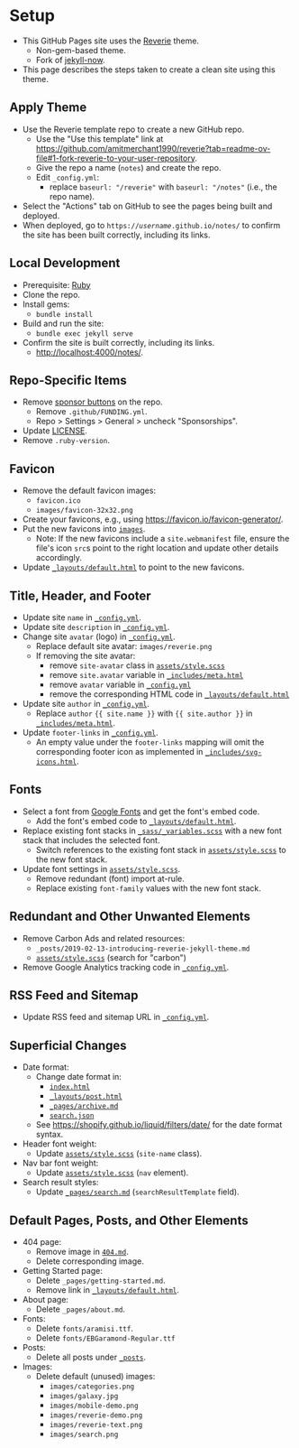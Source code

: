# Setup

- This GitHub Pages site uses the [Reverie](https://github.com/amitmerchant1990/reverie) theme.
  - Non-gem-based theme.
  - Fork of [jekyll-now](https://github.com/barryclark/jekyll-now).
- This page describes the steps taken to create a clean site using this theme.

## Apply Theme

- Use the Reverie template repo to create a new GitHub repo.
  - Use the "Use this template" link at <https://github.com/amitmerchant1990/reverie?tab=readme-ov-file#1-fork-reverie-to-your-user-repository>.
  - Give the repo a name (`notes`) and create the repo.
  - Edit `_config.yml`:
    - replace `baseurl: "/reverie"` with `baseurl: "/notes"` (i.e., the repo name).
- Select the "Actions" tab on GitHub to see the pages being built and deployed.
- When deployed, go to `https://`_`username`_`.github.io/notes/` to confirm the site has been built correctly, including its links.

## Local Development

- Prerequisite: [Ruby](https://jekyllrb.com/docs/installation/)
- Clone the repo.
- Install gems:
  - `bundle install`
- Build and run the site:
  - `bundle exec jekyll serve`
- Confirm the site is built correctly, including its links.
  - <http://localhost:4000/notes/>.

## Repo-Specific Items

- Remove [sponsor buttons](https://docs.github.com/en/repositories/managing-your-repositorys-settings-and-features/customizing-your-repository/displaying-a-sponsor-button-in-your-repository) on the repo.
  - Remove `.github/FUNDING.yml`.
  - Repo > Settings > General > uncheck "Sponsorships".
- Update [LICENSE](LICENSE).
- Remove `.ruby-version`.

## Favicon

- Remove the default favicon images:
  - `favicon.ico`
  - `images/favicon-32x32.png`
- Create your favicons, e.g., using <https://favicon.io/favicon-generator/>.
- Put the new favicons into [`images`](images).
  - Note: If the new favicons include a `site.webmanifest` file, ensure the file's icon `src`s point to the right location and update other details accordingly.
- Update [`_layouts/default.html`](_layouts/default.html) to point to the new favicons.

## Title, Header, and Footer

- Update site `name` in [`_config.yml`](_config.yml).
- Update site `description` in [`_config.yml`](_config.yml).
- Change site `avatar` (logo) in [`_config.yml`](_config.yml).
  - Replace default site avatar: `images/reverie.png`
  - If removing the site avatar:
    - remove `site-avatar` class in [`assets/style.scss`](assets/style.scss)
    - remove `site.avatar` variable in [`_includes/meta.html`](_includes/meta.html)
    - remove `avatar` variable in [`_config.yml`](_config.yml)
    - remove the corresponding HTML code in [`_layouts/default.html`](_layouts/default.html)
- Update site `author` in [`_config.yml`](_config.yml).
  - Replace `author` `{{ site.name }}` with `{{ site.author }}` in [`_includes/meta.html`](_includes/meta.html).
- Update `footer-links` in [`_config.yml`](_config.yml).
  - An empty value under the `footer-links` mapping will omit the corresponding footer icon as implemented in [`_includes/svg-icons.html`](_includes/svg-icons.html).

## Fonts

- Select a font from [Google Fonts](https://fonts.google.com/) and get the font's embed code.
  - Add the font's embed code to [`_layouts/default.html`](_layouts/default.html).
- Replace existing font stacks in [`_sass/_variables.scss`](_sass/_variables.scss) with a new font stack that includes the selected font.
  - Switch references to the existing font stack in [`assets/style.scss`](assets/style.scss) to the new font stack.
- Update font settings in [`assets/style.scss`](assets/style.scss).
  - Remove redundant (font) import at-rule.
  - Replace existing `font-family` values with the new font stack.

## Redundant and Other Unwanted Elements

- Remove Carbon Ads and related resources:
  - `_posts/2019-02-13-introducing-reverie-jekyll-theme.md`
  - [`assets/style.scss`](assets/style.scss) (search for "carbon")
- Remove Google Analytics tracking code in [`_config.yml`](_config.yml).

## RSS Feed and Sitemap

- Update RSS feed and sitemap URL in [`_config.yml`](_config.yml).

## Superficial Changes

- Date format:
  - Change date format in:
    - [`index.html`](index.html)
    - [`_layouts/post.html`](_layouts/post.html)
    - [`_pages/archive.md`](_pages/archive.md)
    - [`search.json`](search.json)
  - See <https://shopify.github.io/liquid/filters/date/> for the date format syntax.
- Header font weight:
  - Update [`assets/style.scss`](assets/style.scss) (`site-name` class).
- Nav bar font weight:
  - Update [`assets/style.scss`](assets/style.scss) (`nav` element).
- Search result styles:
  - Update [`_pages/search.md`](_pages/search.md) (`searchResultTemplate` field).

## Default Pages, Posts, and Other Elements

- 404 page:
  - Remove image in [`404.md`](404.md).
  - Delete corresponding image.
- Getting Started page:
  - Delete `_pages/getting-started.md`.
  - Remove link in [`_layouts/default.html`](_layouts/default.html).
- About page:
  - Delete `_pages/about.md`.
- Fonts:
  - Delete `fonts/aramisi.ttf`.
  - Delete `fonts/EBGaramond-Regular.ttf`
- Posts:
  - Delete all posts under [`_posts`](_posts).
- Images:
  - Delete default (unused) images:
    - `images/categories.png`
    - `images/galaxy.jpg`
    - `images/mobile-demo.png`
    - `images/reverie-demo.png`
    - `images/reverie-text.png`
    - `images/search.png`
